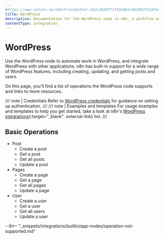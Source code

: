 ```yaml
---
#https://www.notion.so/n8n/Frontmatter-432c2b8dff1f43d4b1c8d20075510fe4
title: WordPress
description: Documentation for the WordPress node in n8n, a workflow automation platform. Includes details of operations and configuration, and links to examples and credentials information.
contentType: integration
---
```


# WordPress

Use the WordPress node to automate work in WordPress, and integrate WordPress with other applications. n8n has built-in support for a wide range of WordPress features, including creating, updating, and getting posts and users.

On this page, you'll find a list of operations the WordPress node supports and links to more resources.

/// note | Credentials
Refer to [WordPress credentials](/integrations/builtin/credentials/wordpress/) for guidance on setting up authentication. 
///
/// note | Examples and templates
For usage examples and templates to help you get started, take a look at n8n's [WordPress integrations](https://n8n.io/integrations/wordpress/){:target="_blank" .external-link} list.
///

## Basic Operations

* Post
    * Create a post
    * Get a post
    * Get all posts
    * Update a post
* Pages
    * Create a page
    * Get a page
    * Get all pages
    * Update a page
* User
    * Create a user
    * Get a user
    * Get all users
    * Update a user

--8<-- "_snippets/integrations/builtin/app-nodes/operation-not-supported.md"

